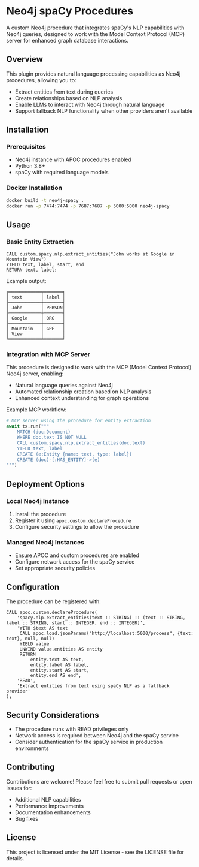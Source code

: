 # Neo4j spaCy Procedures

A custom Neo4j procedure that integrates spaCy's NLP capabilities with Neo4j queries, designed to work with the Model Context Protocol (MCP) server for enhanced graph database interactions.

## Overview

This plugin provides natural language processing capabilities as Neo4j procedures, allowing you to:
- Extract entities from text during queries
- Create relationships based on NLP analysis
- Enable LLMs to interact with Neo4j through natural language
- Support fallback NLP functionality when other providers aren't available

## Installation

### Prerequisites
- Neo4j instance with APOC procedures enabled
- Python 3.8+
- spaCy with required language models

### Docker Installation
```bash
docker build -t neo4j-spacy .
docker run -p 7474:7474 -p 7687:7687 -p 5000:5000 neo4j-spacy
```

## Usage

### Basic Entity Extraction
```cypher
CALL custom.spacy.nlp.extract_entities("John works at Google in Mountain View") 
YIELD text, label, start, end
RETURN text, label;
```

Example output:
```
╒════════════╤═══════╕
│ text       │ label │
╞════════════╪═══════╡
│ John       │ PERSON│
├────────────┼───────┤
│ Google     │ ORG   │
├────────────┼───────┤
│ Mountain   │ GPE   │
│ View       │       │
╘════════════╧═══════╛
```

### Integration with MCP Server
This procedure is designed to work with the MCP (Model Context Protocol) Neo4j server, enabling:
- Natural language queries against Neo4j
- Automated relationship creation based on NLP analysis
- Enhanced context understanding for graph operations

Example MCP workflow:
```python
# MCP server using the procedure for entity extraction
await tx.run("""
    MATCH (doc:Document) 
    WHERE doc.text IS NOT NULL
    CALL custom.spacy.nlp.extract_entities(doc.text)
    YIELD text, label
    CREATE (e:Entity {name: text, type: label})
    CREATE (doc)-[:HAS_ENTITY]->(e)
""")
```

## Deployment Options

### Local Neo4j Instance
1. Install the procedure
2. Register it using `apoc.custom.declareProcedure`
3. Configure security settings to allow the procedure

### Managed Neo4j Instances
- Ensure APOC and custom procedures are enabled
- Configure network access for the spaCy service
- Set appropriate security policies

## Configuration

The procedure can be registered with:
```cypher
CALL apoc.custom.declareProcedure(
    'spacy.nlp.extract_entities(text :: STRING) :: (text :: STRING, label :: STRING, start :: INTEGER, end :: INTEGER)',
    'WITH $text AS text
     CALL apoc.load.jsonParams("http://localhost:5000/process", {text: text}, null, null)
     YIELD value
     UNWIND value.entities AS entity
     RETURN 
         entity.text AS text,
         entity.label AS label,
         entity.start AS start,
         entity.end AS end',
    'READ',
    'Extract entities from text using spaCy NLP as a fallback provider'
);
```

## Security Considerations
- The procedure runs with READ privileges only
- Network access is required between Neo4j and the spaCy service
- Consider authentication for the spaCy service in production environments

## Contributing
Contributions are welcome! Please feel free to submit pull requests or open issues for:
- Additional NLP capabilities
- Performance improvements
- Documentation enhancements
- Bug fixes

## License
This project is licensed under the MIT License - see the LICENSE file for details.
